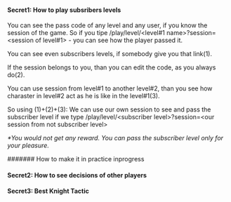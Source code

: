 #### Secret1: How to play subsribers levels

You can see the pass code of any level and any user, if you know the session of the game. 
So if you tipe /play/level/\<level#1 name\>?session=\<session of level#1\> - you can see how the player passed it. 

You can see even subscribers levels, if somebody give you that link(1).

If the session belongs to you, than you can edit the code, as you always do(2).

You can use session from level#1 to another level#2, than you see how charaster in level#2 act as he is like in the level#1(3).

So using (1)+(2)+(3):
We can use our own session to see and pass the subscriber level if we type
/play/level/\<subscriber level\>?session=\<our session from not subscriber level\>

<i>*You would not get any reward. You can pass the subscriber level only for your pleasure.</i>

####### How to make it in practice
inprogress

#### Secret2: How to see decisions of other players
#### Secret3: Best Knight Tactic